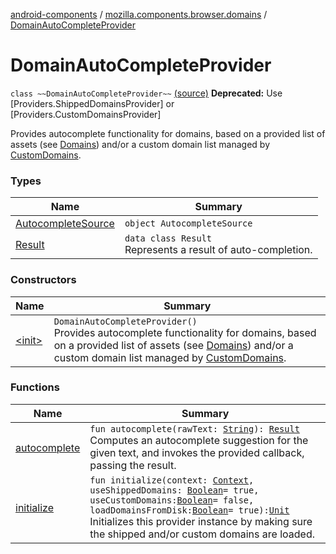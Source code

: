 [android-components](../../index.md) / [mozilla.components.browser.domains](../index.md) / [DomainAutoCompleteProvider](./index.md)

# DomainAutoCompleteProvider

`class ~~DomainAutoCompleteProvider~~` [(source)](https://github.com/mozilla-mobile/android-components/blob/master/components/browser/domains/src/main/java/mozilla/components/browser/domains/DomainAutoCompleteProvider.kt#L21)
**Deprecated:** Use [Providers.ShippedDomainsProvider] or [Providers.CustomDomainsProvider]

Provides autocomplete functionality for domains, based on a provided list
of assets (see [Domains](../-domains/index.md)) and/or a custom domain list managed by
[CustomDomains](../-custom-domains/index.md).

### Types

| Name | Summary |
|---|---|
| [AutocompleteSource](-autocomplete-source/index.md) | `object AutocompleteSource` |
| [Result](-result/index.md) | `data class Result`<br>Represents a result of auto-completion. |

### Constructors

| Name | Summary |
|---|---|
| [&lt;init&gt;](-init-.md) | `DomainAutoCompleteProvider()`<br>Provides autocomplete functionality for domains, based on a provided list of assets (see [Domains](../-domains/index.md)) and/or a custom domain list managed by [CustomDomains](../-custom-domains/index.md). |

### Functions

| Name | Summary |
|---|---|
| [autocomplete](autocomplete.md) | `fun autocomplete(rawText: `[`String`](https://kotlinlang.org/api/latest/jvm/stdlib/kotlin/-string/index.html)`): `[`Result`](-result/index.md)<br>Computes an autocomplete suggestion for the given text, and invokes the provided callback, passing the result. |
| [initialize](initialize.md) | `fun initialize(context: `[`Context`](https://developer.android.com/reference/android/content/Context.html)`, useShippedDomains: `[`Boolean`](https://kotlinlang.org/api/latest/jvm/stdlib/kotlin/-boolean/index.html)` = true, useCustomDomains: `[`Boolean`](https://kotlinlang.org/api/latest/jvm/stdlib/kotlin/-boolean/index.html)` = false, loadDomainsFromDisk: `[`Boolean`](https://kotlinlang.org/api/latest/jvm/stdlib/kotlin/-boolean/index.html)` = true): `[`Unit`](https://kotlinlang.org/api/latest/jvm/stdlib/kotlin/-unit/index.html)<br>Initializes this provider instance by making sure the shipped and/or custom domains are loaded. |
